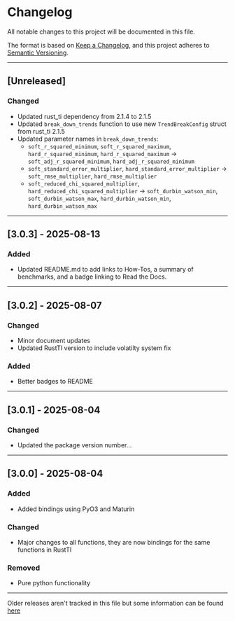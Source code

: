 # Changelog

All notable changes to this project will be documented in this file.

The format is based on [Keep a Changelog](https://keepachangelog.com/en/1.0.0/), and this project adheres to [Semantic Versioning](https://semver.org/spec/v2.0.0.html).

---

## [Unreleased]

### Changed
- Updated rust_ti dependency from 2.1.4 to 2.1.5
- Updated `break_down_trends` function to use new `TrendBreakConfig` struct from rust_ti 2.1.5
- Updated parameter names in `break_down_trends`:
  - `soft_r_squared_minimum`, `soft_r_squared_maximum`, `hard_r_squared_minimum`, `hard_r_squared_maximum` → `soft_adj_r_squared_minimum`, `hard_adj_r_squared_minimum`
  - `soft_standard_error_multiplier`, `hard_standard_error_multiplier` → `soft_rmse_multiplier`, `hard_rmse_multiplier`
  - `soft_reduced_chi_squared_multiplier`, `hard_reduced_chi_squared_multiplier` → `soft_durbin_watson_min`, `soft_durbin_watson_max`, `hard_durbin_watson_min`, `hard_durbin_watson_max`

---

## [3.0.3] - 2025-08-13

### Added
- Updated README.md to add links to How-Tos, a summary of benchmarks, and a badge linking to Read the Docs.

---

## [3.0.2] - 2025-08-07

### Changed
- Minor document updates
- Updated RustTI version to include volatilty system fix

### Added
- Better badges to README

---

## [3.0.1] - 2025-08-04

### Changed
- Updated the package version number...

---

## [3.0.0] - 2025-08-04

### Added
- Added bindings using PyO3 and Maturin

### Changed
- Major changes to all functions, they are now bindings for the same functions in RustTI

### Removed
- Pure python functionality

---

Older releases aren't tracked in this file but some information can be found [here](https://github.com/chironmind/PyTechnicalIndicators/releases)

